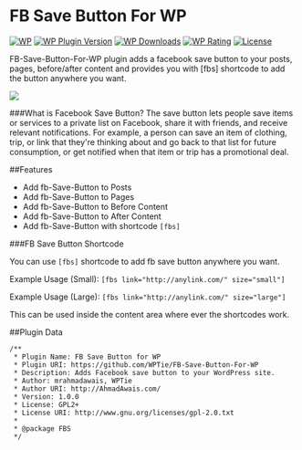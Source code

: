 # FB Save Button For WP

[![WP](https://img.shields.io/badge/WordPress-%E2%86%92-lightgrey.svg?style=flat-square)](https://wordpress.org/plugins/fb-save-button-for-wp/)
[![WP Plugin Version](https://img.shields.io/wordpress/plugin/v/fb-save-button-for-wp.svg?style=flat-square&label=version)](https://wordpress.org/plugins/fb-save-button-for-wp/)
[![WP Downloads](https://img.shields.io/wordpress/plugin/dt/fb-save-button-for-wp.svg?style=flat-square)](https://wordpress.org/plugins/fb-save-button-for-wp/)
[![WP Rating](https://img.shields.io/wordpress/plugin/r/fb-save-button-for-wp.svg?style=flat-square)](https://wordpress.org/support/view/plugin-reviews/fb-save-button-for-wp?filter=5)
[![License](https://img.shields.io/badge/license-GPL%20v2.0-lightgrey.svg?style=flat-square)](https://github.com/WPTie/CF7Customizer/blob/master/license.txt)


FB-Save-Button-For-WP plugin adds a facebook save button to your posts, pages, before/after content and provides you with [fbs] shortcode to add the button anywhere you want.

![](https://i.imgur.com/GP7XeF1.png)

###What is Facebook Save Button?
The save button lets people save items or services to a private list on Facebook, share it with friends, and receive relevant notifications. For example, a person can save an item of clothing, trip, or link that they're thinking about and go back to that list for future consumption, or get notified when that item or trip has a promotional deal.

##Features
- Add fb-Save-Button to Posts
- Add fb-Save-Button to Pages
- Add fb-Save-Button to Before Content
- Add fb-Save-Button to After Content
- Add fb-Save-Button with shortcode `[fbs]`

###FB Save Button Shortcode

You can use `[fbs]` shortcode to add fb save button anywhere you want.

Example Usage (Small): `[fbs link="http://anylink.com/" size="small"]`

Example Usage (Large): `[fbs link="http://anylink.com/" size="large"]`

This can be used inside the content area where ever the shortcodes work.

##Plugin Data
```
/**
 * Plugin Name: FB Save Button for WP
 * Plugin URI: https://github.com/WPTie/FB-Save-Button-For-WP
 * Description: Adds Facebook save button to your WordPress site.
 * Author: mrahmadawais, WPTie
 * Author URI: http://AhmadAwais.com/
 * Version: 1.0.0
 * License: GPL2+
 * License URI: http://www.gnu.org/licenses/gpl-2.0.txt
 *
 * @package FBS
 */
```
